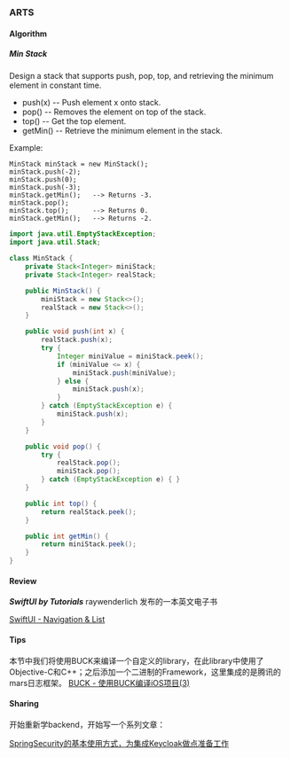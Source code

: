 ### ARTS

#### Algorithm

##### Min Stack

Design a stack that supports push, pop, top, and retrieving the minimum element in constant time.

* push(x) -- Push element x onto stack.
* pop() -- Removes the element on top of the stack.
* top() -- Get the top element.
* getMin() -- Retrieve the minimum element in the stack.

Example:
```
MinStack minStack = new MinStack();
minStack.push(-2);
minStack.push(0);
minStack.push(-3);
minStack.getMin();   --> Returns -3.
minStack.pop();
minStack.top();      --> Returns 0.
minStack.getMin();   --> Returns -2.
```

```java
import java.util.EmptyStackException;
import java.util.Stack;

class MinStack {
    private Stack<Integer> miniStack;
    private Stack<Integer> realStack;

    public MinStack() {
        miniStack = new Stack<>();
        realStack = new Stack<>();
    }

    public void push(int x) {
        realStack.push(x);
        try {
            Integer miniValue = miniStack.peek();
            if (miniValue <= x) {
                miniStack.push(miniValue);
            } else {
                miniStack.push(x);
            }
        } catch (EmptyStackException e) {
            miniStack.push(x);
        }
    }

    public void pop() {
        try {
            realStack.pop();
            miniStack.pop();
        } catch (EmptyStackException e) { }
    }

    public int top() {
        return realStack.peek();
    }

    public int getMin() {
        return miniStack.peek();
    }
}
```

#### Review

***SwiftUI by Tutorials*** raywenderlich 发布的一本英文电子书

[SwiftUI - Navigation & List](https://www.jianshu.com/p/643ce6cd8345)

#### Tips

本节中我们将使用BUCK来编译一个自定义的library，在此library中使用了Objective-C和C++；之后添加一个二进制的Framework，这里集成的是腾讯的mars日志框架。
[BUCK - 使用BUCK编译iOS项目(3)](https://www.jianshu.com/p/fa2d94283da3)


#### Sharing

开始重新学backend，开始写一个系列文章：

[SpringSecurity的基本使用方式，为集成Keycloak做点准备工作](https://www.jianshu.com/p/f5725c8285d7)
